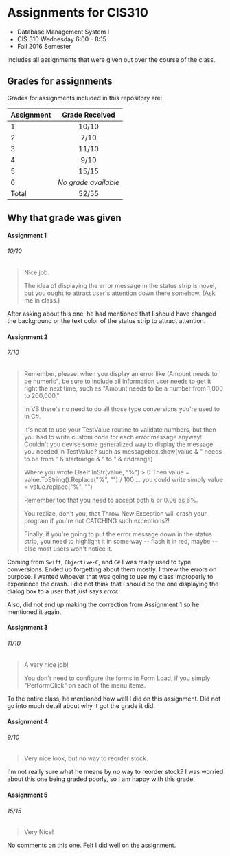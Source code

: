 # Assignments for CIS310
* Database Management System I
* CIS 310 Wednesday 6:00 - 8:15
* Fall 2016 Semester

Includes all assignments that were given out over the course of the class.

## Grades for assignments
Grades for assignments included in this repository are:

| Assignment    | Grade Received       |
| ------------- |:--------------------:|
| 1             | 10/10                |
| 2             | 7/10                 |
| 3             | 11/10                |
| 4             | 9/10                 |
| 5             | 15/15                |
| 6             | *No grade available* |
| Total         | 52/55                |

## Why that grade was given
#### Assignment 1
###### 10/10
>Nice job.
>
>The idea of displaying the error message in the status strip is novel, but you ought to attract user's attention down there somehow.  (Ask me in class.)

After asking about this one, he had mentioned that I should have changed the background or the text color of the status strip to attract attention.

#### Assignment 2
###### 7/10
>Remember, please: when you display an error like (Amount needs to be numeric", be sure to include all information user needs to get it right the next time, such as "Amount needs to be a number from 1,000 to 200,000."
>
>In VB there's no need to do all those type conversions you're used to in C#.
>
>It's neat to use your TestValue routine to validate numbers, but then you had to write custom code for each error message anyway!  Couldn't you devise some generalized way to display the message you needed in TestValue?  such as messagebox.show(value & " needs to be from " & startrange & " to " & endrange)
>
>Where you wrote ElseIf InStr(value, "%") > 0 Then  value = value.ToString().Replace("%", "") / 100 ... you could write simply value = value.replace("%", "")
>
>Remember too that you need to accept both 6 or 0.06 as 6%.
>
>You realize, don't you, that Throw New Exception will crash your program if you're not CATCHING such exceptions?!
>
>Finally, if you're going to put the error message down in the status strip, you need to highlight it in some way -- flash it in red, maybe -- else most users won't notice it.

Coming from ```Swift```, ```Objective-C```, and ```C#``` I was really used to type conversions. Ended up forgetting about them mostly. I threw the errors on purpose. I wanted whoever that was going to use my class improperly to experience the crash. I did not think that I should be the one displaying the dialog box to a user that just says *error.*

Also, did not end up making the correction from Assignment 1 so he mentioned it again.

#### Assignment 3
###### 11/10
> A very nice job!
>
> You don't need to configure the forms in Form Load, if you simply "PerformClick" on each of the menu items.

To the entire class, he mentioned how well I did on this assignment. Did not go into much detail about why it got the grade it did.

#### Assignment 4
###### 9/10
> Very nice look, but no way to reorder stock.

I'm not really sure what he means by no way to reorder stock? I was worried about this one being graded poorly, so I am happy with this grade.

#### Assignment 5
###### 15/15
> Very Nice!

No comments on this one. Felt I did well on the assignment.

